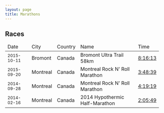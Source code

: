 ```yaml
---
layout: page
title: Marathons
---
```

## Races
<table>
    <thead>
        <td>Date</td>
        <td>City</td>
        <td>Country</td>
        <td>Name</td>
        <td>Time</td>
    </thead>
    <tr>
        <td><small>2015-10-11</small></td>
        <td>Bromont</td>
        <td>Canada</td>
        <td>Bromont Ultra Trail 58km</td>
        <td><a href="https://www.strava.com/activities/411637114">8:16:13</a></td>
    </tr>
    <tr>
        <td><small>2015-09-20</small></td>
        <td>Montreal</td>
        <td>Canada</td>
        <td>Montreal Rock N' Roll Marathon</td>
        <td><a href="https://www.strava.com/activities/396687364/overview">3:48:39</a>
        </td>
    </tr>
    <tr>
        <td><small>2014-09-28</small></td>
        <td>Montreal</td>
        <td>Canada</td>
        <td>Montreal Rock N' Roll Marathon</td>
        <td><a href="https://www.strava.com/activities/200723762">4:19:19</a></td>
    </tr>
    <tr>
        <td><small>2014-02-16</small></td>
        <td>Montreal</td>
        <td>Canada</td>
        <td>2014 Hypothermic Half-Marathon</td>
        <td><a href="https://www.strava.com/activities/185852220">2:05:49</a></td>
    </tr>
</table>


